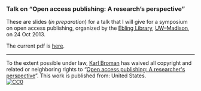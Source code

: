 ### Talk on &ldquo;Open access publishing: A research&rsquo;s perspective&rdquo;

These are slides (_in preparation_) for a talk that I will give for a symposium on open
access publishing, organized by the 
[Ebling Library](http://ebling.library.wisc.edu),
[UW&ndash;Madison](http://www.wisc.edu), on 24 Oct 2013.

The current pdf is [here](http://www.biostat.wisc.edu/~kbroman/presentations/openaccess.pdf).

<hr/>

To the extent possible under law,
[Karl Broman](http://github.com/kbroman)
has waived all copyright and related or neighboring rights to
&ldquo;[Open access publishing: A researcher's perspective](http://github.com/kbroman/Talk_OpenAccess)&rdquo;.
This work is published from: United States.
<br/>
[![CC0](http://i.creativecommons.org/p/zero/1.0/88x31.png)](http://creativecommons.org/publicdomain/zero/1.0/)
